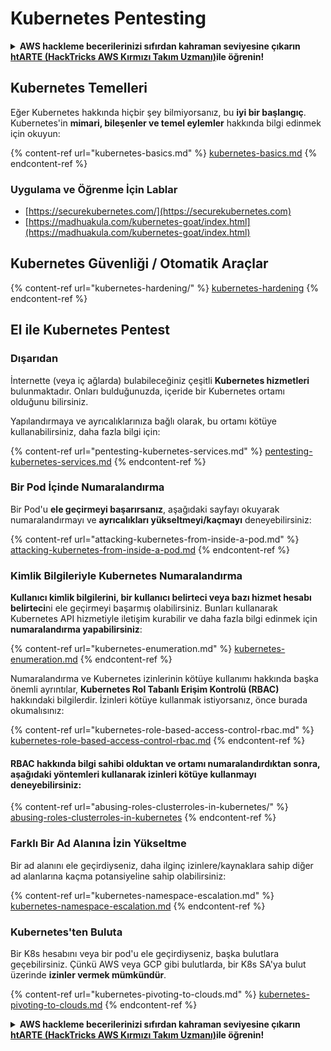 # Kubernetes Pentesting

<details>

<summary><strong>AWS hackleme becerilerinizi sıfırdan kahraman seviyesine çıkarın</strong> <a href="https://training.hacktricks.xyz/courses/arte"><strong>htARTE (HackTricks AWS Kırmızı Takım Uzmanı)</strong></a><strong>ile öğrenin!</strong></summary>

HackTricks'ı desteklemenin diğer yolları:

* Şirketinizi HackTricks'te **reklamınızı görmek** veya **HackTricks'i PDF olarak indirmek** için [**ABONELİK PLANLARINI**](https://github.com/sponsors/carlospolop) kontrol edin!
* [**Resmi PEASS & HackTricks ürünlerini**](https://peass.creator-spring.com) edinin
* Özel [**NFT'lerden**](https://opensea.io/collection/the-peass-family) oluşan koleksiyonumuz [**The PEASS Ailesi'ni**](https://opensea.io/collection/the-peass-family) keşfedin
* 💬 [**Discord grubuna**](https://discord.gg/hRep4RUj7f) veya [**telegram grubuna**](https://t.me/peass) **katılın** veya **Twitter** 🐦 [**@carlospolopm**](https://twitter.com/carlospolopm)'u **takip edin**.
* **Hacking hilelerinizi** [**HackTricks**](https://github.com/carlospolop/hacktricks) ve [**HackTricks Cloud**](https://github.com/carlospolop/hacktricks-cloud) github depolarına **PR göndererek paylaşın**.

</details>

## Kubernetes Temelleri

Eğer Kubernetes hakkında hiçbir şey bilmiyorsanız, bu **iyi bir başlangıç**. Kubernetes'in **mimari, bileşenler ve temel eylemler** hakkında bilgi edinmek için okuyun:

{% content-ref url="kubernetes-basics.md" %}
[kubernetes-basics.md](kubernetes-basics.md)
{% endcontent-ref %}

### Uygulama ve Öğrenme İçin Lablar

* [https://securekubernetes.com/](https://securekubernetes.com)
* [https://madhuakula.com/kubernetes-goat/index.html](https://madhuakula.com/kubernetes-goat/index.html)

## Kubernetes Güvenliği / Otomatik Araçlar

{% content-ref url="kubernetes-hardening/" %}
[kubernetes-hardening](kubernetes-hardening/)
{% endcontent-ref %}

## El ile Kubernetes Pentest

### Dışarıdan

İnternette (veya iç ağlarda) bulabileceğiniz çeşitli **Kubernetes hizmetleri** bulunmaktadır. Onları bulduğunuzda, içeride bir Kubernetes ortamı olduğunu bilirsiniz.

Yapılandırmaya ve ayrıcalıklarınıza bağlı olarak, bu ortamı kötüye kullanabilirsiniz, daha fazla bilgi için:

{% content-ref url="pentesting-kubernetes-services.md" %}
[pentesting-kubernetes-services.md](pentesting-kubernetes-services.md)
{% endcontent-ref %}

### Bir Pod İçinde Numaralandırma

Bir Pod'u **ele geçirmeyi başarırsanız**, aşağıdaki sayfayı okuyarak numaralandırmayı ve **ayrıcalıkları yükseltmeyi/kaçmayı** deneyebilirsiniz:

{% content-ref url="attacking-kubernetes-from-inside-a-pod.md" %}
[attacking-kubernetes-from-inside-a-pod.md](attacking-kubernetes-from-inside-a-pod.md)
{% endcontent-ref %}

### Kimlik Bilgileriyle Kubernetes Numaralandırma

**Kullanıcı kimlik bilgilerini, bir kullanıcı belirteci veya bazı hizmet hesabı belirteci**ni ele geçirmeyi başarmış olabilirsiniz. Bunları kullanarak Kubernetes API hizmetiyle iletişim kurabilir ve daha fazla bilgi edinmek için **numaralandırma yapabilirsiniz**:

{% content-ref url="kubernetes-enumeration.md" %}
[kubernetes-enumeration.md](kubernetes-enumeration.md)
{% endcontent-ref %}

Numaralandırma ve Kubernetes izinlerinin kötüye kullanımı hakkında başka önemli ayrıntılar, **Kubernetes Rol Tabanlı Erişim Kontrolü (RBAC)** hakkındaki bilgilerdir. İzinleri kötüye kullanmak istiyorsanız, önce burada okumalısınız:

{% content-ref url="kubernetes-role-based-access-control-rbac.md" %}
[kubernetes-role-based-access-control-rbac.md](kubernetes-role-based-access-control-rbac.md)
{% endcontent-ref %}

#### RBAC hakkında bilgi sahibi olduktan ve ortamı numaralandırdıktan sonra, aşağıdaki yöntemleri kullanarak izinleri kötüye kullanmayı deneyebilirsiniz:

{% content-ref url="abusing-roles-clusterroles-in-kubernetes/" %}
[abusing-roles-clusterroles-in-kubernetes](abusing-roles-clusterroles-in-kubernetes/)
{% endcontent-ref %}

### Farklı Bir Ad Alanına İzin Yükseltme

Bir ad alanını ele geçirdiyseniz, daha ilginç izinlere/kaynaklara sahip diğer ad alanlarına kaçma potansiyeline sahip olabilirsiniz:

{% content-ref url="kubernetes-namespace-escalation.md" %}
[kubernetes-namespace-escalation.md](kubernetes-namespace-escalation.md)
{% endcontent-ref %}

### Kubernetes'ten Buluta

Bir K8s hesabını veya bir pod'u ele geçirdiyseniz, başka bulutlara geçebilirsiniz. Çünkü AWS veya GCP gibi bulutlarda, bir K8s SA'ya bulut üzerinde **izinler vermek mümkündür**.

{% content-ref url="kubernetes-pivoting-to-clouds.md" %}
[kubernetes-pivoting-to-clouds.md](kubernetes-pivoting-to-clouds.md)
{% endcontent-ref %}

<details>

<summary><strong>AWS hackleme becerilerinizi sıfırdan kahraman seviyesine çıkarın</strong> <a href="https://training.hacktricks.xyz/courses/arte"><strong>htARTE (HackTricks AWS Kırmızı Takım Uzmanı)</strong></a><strong>ile öğrenin!</strong></summary>

HackTricks'ı desteklemenin diğer yolları:

* Şirketinizi HackTricks'te **reklamınızı görmek** veya **HackTricks'i PDF olarak indirmek** için [**ABONELİK PLANLARINI**](https://github.com/sponsors/carlospolop) kontrol edin!
* [**Resmi PEASS & HackTricks ürünlerini**](https://peass.creator-spring.com) edinin
* Özel [**NFT'lerden**](https://opensea.io/collection/the-peass-family) oluşan koleksiyonumuz [**The PEASS Ailesi'ni**](https://opensea.io/collection/the-peass-family) keşfedin
* 💬 [**Discord grubuna**](https://discord.gg/hRep4RUj7f) veya [**telegram grubuna**](https://t.me/peass) **katılın** veya **Twitter** 🐦 [**@carlospolopm**](https://twitter.com/carlospolopm)'u **takip edin**.
* **Hacking hilelerinizi** [**HackTricks**](https://github.com/carlospolop/hacktricks) ve [**HackTricks Cloud**](https://github.com/carlospolop/hacktricks-cloud) github depolarına **PR göndererek paylaşın**.

</details>
